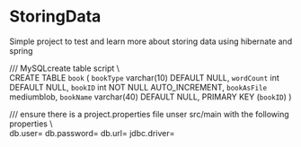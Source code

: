 # StoringData

Simple project to test and learn more about storing data using hibernate and spring

/// MySQLcreate table script \\\
CREATE TABLE `book` (
  `bookType` varchar(10) DEFAULT NULL,
  `wordCount` int DEFAULT NULL,
  `bookID` int NOT NULL AUTO_INCREMENT,
  `bookAsFile` mediumblob,
  `bookName` varchar(40) DEFAULT NULL,
  PRIMARY KEY (`bookID`)
)

/// ensure there is a project.properties file unser src/main with the following properties \\\
db.user=
db.password=
db.url=
jdbc.driver=
